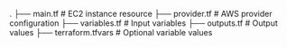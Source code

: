 .
├── main.tf            # EC2 instance resource
├── provider.tf        # AWS provider configuration
├── variables.tf       # Input variables
├── outputs.tf         # Output values
├── terraform.tfvars   # Optional variable values
